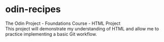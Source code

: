 # odin-recipes
The Odin Project - Foundations Course - HTML Project
<br>
This project will demonstrate my understanding of HTML and allow me to practice implementing a basic Git workflow. 
